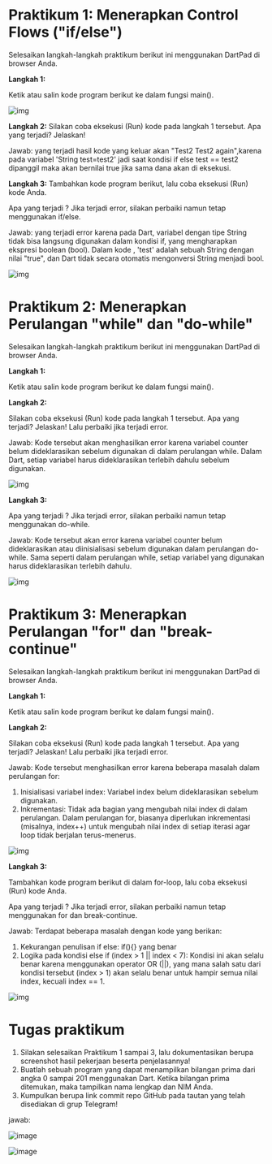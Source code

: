 # Praktikum 1: Menerapkan Control Flows ("if/else")


Selesaikan langkah-langkah praktikum berikut ini menggunakan DartPad di browser Anda.

**Langkah 1:**

Ketik atau salin kode program berikut ke dalam fungsi main().

![img](./image/1.png)

**Langkah 2:**
Silakan coba eksekusi (Run) kode pada langkah 1 tersebut. Apa yang terjadi? Jelaskan!

Jawab: yang terjadi hasil kode yang keluar akan "Test2 Test2 again",karena pada variabel 'String test=test2' jadi saat kondisi if else test == test2 dipanggil maka akan bernilai true jika sama dana akan di eksekusi.

**Langkah 3:**
Tambahkan kode program berikut, lalu coba eksekusi (Run) kode Anda.

Apa yang terjadi ? Jika terjadi error, silakan perbaiki namun tetap menggunakan if/else.

Jawab: yang terjadi error karena pada Dart, variabel dengan tipe String tidak bisa langsung digunakan dalam kondisi if, yang mengharapkan ekspresi boolean (bool). Dalam kode , 'test' adalah sebuah String dengan nilai "true", dan Dart tidak secara otomatis mengonversi String menjadi bool.


![img](./image/2.png)

# Praktikum 2: Menerapkan Perulangan "while" dan "do-while"

Selesaikan langkah-langkah praktikum berikut ini menggunakan DartPad di browser Anda.

**Langkah 1:**

Ketik atau salin kode program berikut ke dalam fungsi main().

**Langkah 2:** 

Silakan coba eksekusi (Run) kode pada langkah 1 tersebut. Apa yang terjadi? Jelaskan! Lalu perbaiki jika terjadi error.

Jawab: Kode tersebut akan menghasilkan error karena variabel counter belum dideklarasikan sebelum digunakan di dalam perulangan while. Dalam Dart, setiap variabel harus dideklarasikan terlebih dahulu sebelum digunakan.

![img](./image/3.png)

**Langkah 3:**

Apa yang terjadi ? Jika terjadi error, silakan perbaiki namun tetap menggunakan do-while.

Jawab: Kode tersebut akan error karena variabel counter belum dideklarasikan atau diinisialisasi sebelum digunakan dalam perulangan do-while. Sama seperti dalam perulangan while, setiap variabel yang digunakan harus dideklarasikan terlebih dahulu.

![img](./image/4.png)

# Praktikum 3: Menerapkan Perulangan "for" dan "break-continue"

Selesaikan langkah-langkah praktikum berikut ini menggunakan DartPad di browser Anda.

**Langkah 1:**

Ketik atau salin kode program berikut ke dalam fungsi main().

**Langkah 2:**

Silakan coba eksekusi (Run) kode pada langkah 1 tersebut. Apa yang terjadi? Jelaskan! Lalu perbaiki jika terjadi error.

Jawab: Kode tersebut menghasilkan error karena beberapa masalah dalam perulangan for:

1. Inisialisasi variabel index: Variabel index belum dideklarasikan sebelum digunakan.
2. Inkrementasi: Tidak ada bagian yang mengubah nilai index di dalam perulangan. Dalam perulangan for, biasanya diperlukan inkrementasi (misalnya, index++) untuk mengubah nilai index di setiap iterasi agar loop tidak berjalan terus-menerus.

![img](./image/5.png)

**Langkah 3:**

Tambahkan kode program berikut di dalam for-loop, lalu coba eksekusi (Run) kode Anda.

Apa yang terjadi ? Jika terjadi error, silakan perbaiki namun tetap menggunakan for dan break-continue.

Jawab: Terdapat beberapa masalah dengan kode yang berikan:

1. Kekurangan penulisan if else: if(){} yang benar
2. Logika pada kondisi else if (index > 1 || index < 7): Kondisi ini akan selalu benar karena menggunakan operator OR (||), yang mana salah satu dari kondisi tersebut (index > 1) akan selalu benar untuk hampir semua nilai index, kecuali index == 1.


![img](./image/6.png)

# Tugas praktikum

1. Silakan selesaikan Praktikum 1 sampai 3, lalu dokumentasikan berupa screenshot hasil pekerjaan beserta penjelasannya!
2. Buatlah sebuah program yang dapat menampilkan bilangan prima dari angka 0 sampai 201 menggunakan Dart. Ketika bilangan prima ditemukan, maka tampilkan nama lengkap dan NIM Anda.
3. Kumpulkan berupa link commit repo GitHub pada tautan yang telah disediakan di grup Telegram!

jawab:

![image](./image/tugas.png)

![image](.minggu3/image/tugas.png)


